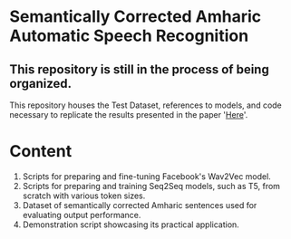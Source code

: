 # Semantically Corrected Amharic Automatic Speech Recognition
## This repository is still in the process of being organized.

This repository houses the Test Dataset, references to models, and code necessary to replicate the results presented in the paper '[Here](https://arxiv.org/abs/2404.13362)'.

# Content
1. Scripts for preparing and fine-tuning Facebook's Wav2Vec model.
2. Scripts for preparing and training Seq2Seq models, such as T5, from scratch with various token sizes.
3. Dataset of semantically corrected Amharic sentences used for evaluating output performance.
4. Demonstration script showcasing its practical application.

